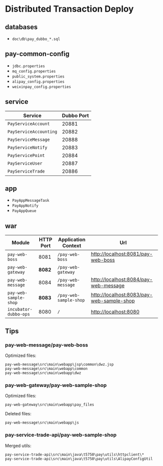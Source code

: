 # Distributed Transaction Deploy

## databases
- `doc\db\pay_dubbo_*.sql`

## pay-common-config
- `jdbc.properties`
- `mq_config.properties`
- `public_system.properties`
- `alipay_config.properties`
- `weixinpay_config.properties`

## service
Service | Dubbo Port 
----|----
`PayServiceAccount` | 20881
`PayServiceAccounting` | 20882
`PayServiceMessage` | 20888
`PayServiceNotify` | 20883
`PayServicePoint` | 20884
`PayServiceUser` | 20887
`PayServiceTrade` | 20886

## app
- `PayAppMessageTask`
- `PayAppNotify`
- `PayAppQueue`

## war
Module | HTTP Port | Application Context | Url
----|----|----|----
`pay-web-boss` | 8081 | `/pay-web-boss` | [http://localhost:8081/pay-web-boss](http://localhost:8081/pay-web-boss)
`pay-web-gateway` | **8082** | `/pay-web-gateway` | 
`pay-web-message` | 8084 | `/pay-web-message` | [http://localhost:8084/pay-web-message](http://localhost:8084/pay-web-message)
`pay-web-sample-shop` | **8083** | `/pay-web-sample-shop` | [http://localhost:8083/pay-web-sample-shop](http://localhost:8083/pay-web-sample-shop)
`incubator-dubbo-ops` | 8080 | `/`  | [http://localhost:8080](http://localhost:8080)

## Tips
### pay-web-message/pay-web-boss
Optimized files:
```
pay-web-message\src\main\webapp\jsp\common\dwz.jsp
pay-web-message\src\main\webapp\common
pay-web-message\src\main\webapp\dwz
```

### pay-web-gateway/pay-web-sample-shop
Optimized files:
```
pay-web-gateway\src\main\webapp\pay_files
```
Deleted files:
```
pay-web-message\src\main\webapp\js
```

### pay-service-trade-api/pay-web-sample-shop
Merged utils:
```
pay-service-trade-api\src\main\java\t5750\pay\utils\httpclient\*
pay-service-trade-api\src\main\java\t5750\pay\utils\AlipayConfigUtil
```